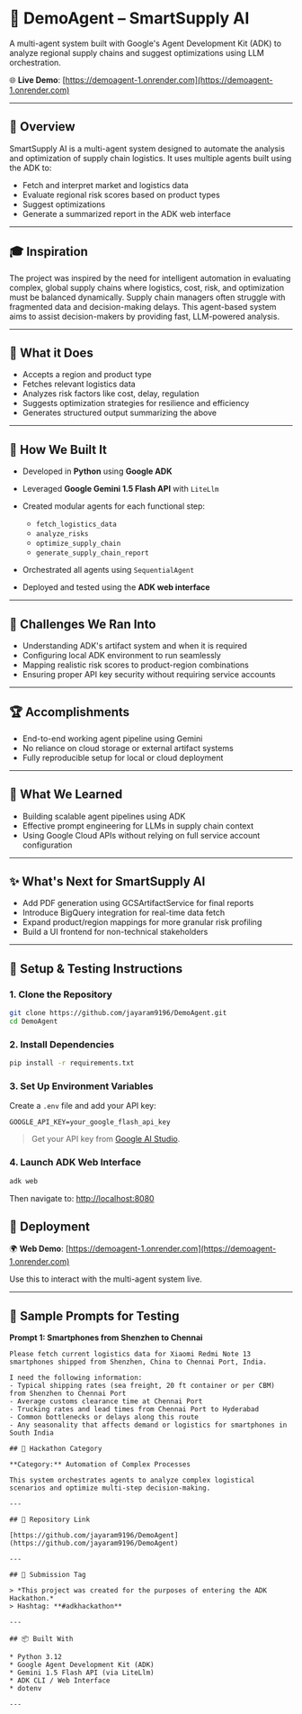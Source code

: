 # 🧠 DemoAgent – SmartSupply AI

A multi-agent system built with Google's Agent Development Kit (ADK) to analyze regional supply chains and suggest optimizations using LLM orchestration.


🌐 **Live Demo**: [https://demoagent-1.onrender.com](https://demoagent-1.onrender.com)

---

## 🔄 Overview

SmartSupply AI is a multi-agent system designed to automate the analysis and optimization of supply chain logistics. It uses multiple agents built using the ADK to:

* Fetch and interpret market and logistics data
* Evaluate regional risk scores based on product types
* Suggest optimizations
* Generate a summarized report in the ADK web interface

---

## 🎓 Inspiration

The project was inspired by the need for intelligent automation in evaluating complex, global supply chains where logistics, cost, risk, and optimization must be balanced dynamically. Supply chain managers often struggle with fragmented data and decision-making delays. This agent-based system aims to assist decision-makers by providing fast, LLM-powered analysis.

---

## 🧰 What it Does

* Accepts a region and product type
* Fetches relevant logistics data
* Analyzes risk factors like cost, delay, regulation
* Suggests optimization strategies for resilience and efficiency
* Generates structured output summarizing the above

---

## 🚀 How We Built It

* Developed in **Python** using **Google ADK**
* Leveraged **Google Gemini 1.5 Flash API** with `LiteLlm`
* Created modular agents for each functional step:

  * `fetch_logistics_data`
  * `analyze_risks`
  * `optimize_supply_chain`
  * `generate_supply_chain_report`
* Orchestrated all agents using `SequentialAgent`
* Deployed and tested using the **ADK web interface**

---

## 🚫 Challenges We Ran Into

* Understanding ADK's artifact system and when it is required
* Configuring local ADK environment to run seamlessly
* Mapping realistic risk scores to product-region combinations
* Ensuring proper API key security without requiring service accounts

---

## 🏆 Accomplishments

* End-to-end working agent pipeline using Gemini
* No reliance on cloud storage or external artifact systems
* Fully reproducible setup for local or cloud deployment

---

## 📖 What We Learned

* Building scalable agent pipelines using ADK
* Effective prompt engineering for LLMs in supply chain context
* Using Google Cloud APIs without relying on full service account configuration

---

## ✨ What's Next for SmartSupply AI

* Add PDF generation using GCSArtifactService for final reports
* Introduce BigQuery integration for real-time data fetch
* Expand product/region mappings for more granular risk profiling
* Build a UI frontend for non-technical stakeholders

---

## 🔧 Setup & Testing Instructions

### 1. Clone the Repository

```bash
git clone https://github.com/jayaram9196/DemoAgent.git
cd DemoAgent
```

### 2. Install Dependencies

```bash
pip install -r requirements.txt
```

### 3. Set Up Environment Variables

Create a `.env` file and add your API key:

```dotenv
GOOGLE_API_KEY=your_google_flash_api_key
```

> Get your API key from [Google AI Studio](https://aistudio.google.com/app/apikey).

### 4. Launch ADK Web Interface

```bash
adk web
```

Then navigate to: [http://localhost:8080](http://localhost:8080)


## 🚀 Deployment

🌍 **Web Demo**: [https://demoagent-1.onrender.com](https://demoagent-1.onrender.com)

Use this to interact with the multi-agent system live.

---

## 🧪 Sample Prompts for Testing

**Prompt 1: Smartphones from Shenzhen to Chennai**
```text
Please fetch current logistics data for Xiaomi Redmi Note 13 smartphones shipped from Shenzhen, China to Chennai Port, India.

I need the following information:
- Typical shipping rates (sea freight, 20 ft container or per CBM) from Shenzhen to Chennai Port
- Average customs clearance time at Chennai Port
- Trucking rates and lead times from Chennai Port to Hyderabad
- Common bottlenecks or delays along this route
- Any seasonality that affects demand or logistics for smartphones in South India

## 🏃‍ Hackathon Category

**Category:** Automation of Complex Processes

This system orchestrates agents to analyze complex logistical scenarios and optimize multi-step decision-making.

---

## 🔗 Repository Link

[https://github.com/jayaram9196/DemoAgent](https://github.com/jayaram9196/DemoAgent)

---

## 🎥 Submission Tag

> *This project was created for the purposes of entering the ADK Hackathon.*
> Hashtag: **#adkhackathon**

---

## 📦 Built With

* Python 3.12
* Google Agent Development Kit (ADK)
* Gemini 1.5 Flash API (via LiteLlm)
* ADK CLI / Web Interface
* dotenv

---
